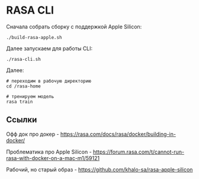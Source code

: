 # RASA CLI

Сначала собрать сборку с поддержкой Apple Silicon:
```
./build-rasa-apple.sh
```

Далее запускаем для работы CLI:
```
./rasa-cli.sh
```
Далее:
```
# переходим в рабочую директорию
cd /rasa-home

# тренируем модель
rasa train
```

## Ссылки
Офф док про докер - https://rasa.com/docs/rasa/docker/building-in-docker/

Проблематика про Apple Silicon - https://forum.rasa.com/t/cannot-run-rasa-with-docker-on-a-mac-m1/59121

Рабочий, но старый образ - https://github.com/khalo-sa/rasa-apple-silicon
